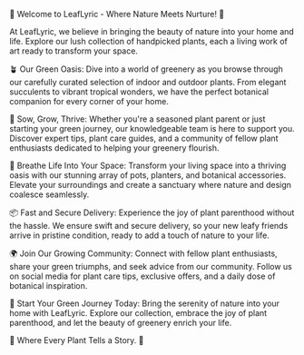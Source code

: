 🌿 Welcome to LeafLyric - Where Nature Meets Nurture! 🌿

At LeafLyric, we believe in bringing the beauty of nature into your home and life. Explore our lush collection of handpicked plants, each a living work of art ready to transform your space.

🪴 Our Green Oasis:
Dive into a world of greenery as you browse through our carefully curated selection of indoor and outdoor plants. From elegant succulents to vibrant tropical wonders, we have the perfect botanical companion for every corner of your home.

🌱 Sow, Grow, Thrive:
Whether you're a seasoned plant parent or just starting your green journey, our knowledgeable team is here to support you. Discover expert tips, plant care guides, and a community of fellow plant enthusiasts dedicated to helping your greenery flourish.

🌺 Breathe Life Into Your Space:
Transform your living space into a thriving oasis with our stunning array of pots, planters, and botanical accessories. Elevate your surroundings and create a sanctuary where nature and design coalesce seamlessly.

📦 Fast and Secure Delivery:
Experience the joy of plant parenthood without the hassle. We ensure swift and secure delivery, so your new leafy friends arrive in pristine condition, ready to add a touch of nature to your life.

🌍 Join Our Growing Community:
Connect with fellow plant enthusiasts, share your green triumphs, and seek advice from our community. Follow us on social media for plant care tips, exclusive offers, and a daily dose of botanical inspiration.

🛒 Start Your Green Journey Today:
Bring the serenity of nature into your home with LeafLyric. Explore our collection, embrace the joy of plant parenthood, and let the beauty of greenery enrich your life.

🌿 Where Every Plant Tells a Story. 🌿